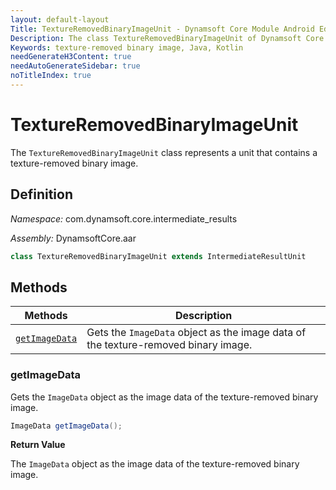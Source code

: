 ```yaml
---
layout: default-layout
Title: TextureRemovedBinaryImageUnit - Dynamsoft Core Module Android Edition API Reference
Description: The class TextureRemovedBinaryImageUnit of Dynamsoft Core Module represents a unit that contains a texture-removed binary image.
Keywords: texture-removed binary image, Java, Kotlin
needGenerateH3Content: true
needAutoGenerateSidebar: true
noTitleIndex: true
---
```


# TextureRemovedBinaryImageUnit

The `TextureRemovedBinaryImageUnit` class represents a unit that contains a texture-removed binary image.

## Definition

*Namespace:* com.dynamsoft.core.intermediate_results

*Assembly:* DynamsoftCore.aar

```java
class TextureRemovedBinaryImageUnit extends IntermediateResultUnit
```

## Methods

| Methods | Description |
| ------- | ----------- |
| [`getImageData`](#getimagedata) | Gets the `ImageData` object as the image data of the texture-removed binary image. |

### getImageData

Gets the `ImageData` object as the image data of the texture-removed binary image.

```java
ImageData getImageData();
```

**Return Value**

The `ImageData` object as the image data of the texture-removed binary  image.
